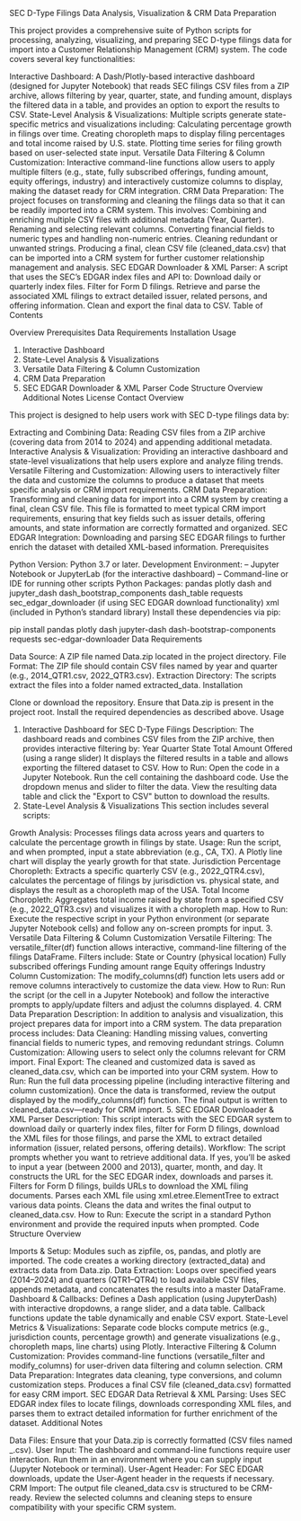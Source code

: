SEC D-Type Filings Data Analysis, Visualization & CRM Data Preparation

This project provides a comprehensive suite of Python scripts for processing, analyzing, visualizing, and preparing SEC D-type filings data for import into a Customer Relationship Management (CRM) system. The code covers several key functionalities:

Interactive Dashboard:
A Dash/Plotly-based interactive dashboard (designed for Jupyter Notebook) that reads SEC filings CSV files from a ZIP archive, allows filtering by year, quarter, state, and funding amount, displays the filtered data in a table, and provides an option to export the results to CSV.
State-Level Analysis & Visualizations:
Multiple scripts generate state-specific metrics and visualizations including:
Calculating percentage growth in filings over time.
Creating choropleth maps to display filing percentages and total income raised by U.S. state.
Plotting time series for filing growth based on user-selected state input.
Versatile Data Filtering & Column Customization:
Interactive command-line functions allow users to apply multiple filters (e.g., state, fully subscribed offerings, funding amount, equity offerings, industry) and interactively customize columns to display, making the dataset ready for CRM integration.
CRM Data Preparation:
The project focuses on transforming and cleaning the filings data so that it can be readily imported into a CRM system. This involves:
Combining and enriching multiple CSV files with additional metadata (Year, Quarter).
Renaming and selecting relevant columns.
Converting financial fields to numeric types and handling non-numeric entries.
Cleaning redundant or unwanted strings.
Producing a final, clean CSV file (cleaned_data.csv) that can be imported into a CRM system for further customer relationship management and analysis.
SEC EDGAR Downloader & XML Parser:
A script that uses the SEC’s EDGAR index files and API to:
Download daily or quarterly index files.
Filter for Form D filings.
Retrieve and parse the associated XML filings to extract detailed issuer, related persons, and offering information.
Clean and export the final data to CSV.
Table of Contents

Overview
Prerequisites
Data Requirements
Installation
Usage
1. Interactive Dashboard
2. State-Level Analysis & Visualizations
3. Versatile Data Filtering & Column Customization
4. CRM Data Preparation
5. SEC EDGAR Downloader & XML Parser
Code Structure Overview
Additional Notes
License
Contact
Overview

This project is designed to help users work with SEC D-type filings data by:

Extracting and Combining Data:
Reading CSV files from a ZIP archive (covering data from 2014 to 2024) and appending additional metadata.
Interactive Analysis & Visualization:
Providing an interactive dashboard and state-level visualizations that help users explore and analyze filing trends.
Versatile Filtering and Customization:
Allowing users to interactively filter the data and customize the columns to produce a dataset that meets specific analysis or CRM import requirements.
CRM Data Preparation:
Transforming and cleaning data for import into a CRM system by creating a final, clean CSV file. This file is formatted to meet typical CRM import requirements, ensuring that key fields such as issuer details, offering amounts, and state information are correctly formatted and organized.
SEC EDGAR Integration:
Downloading and parsing SEC EDGAR filings to further enrich the dataset with detailed XML-based information.
Prerequisites

Python Version: Python 3.7 or later.
Development Environment:
– Jupyter Notebook or JupyterLab (for the interactive dashboard)
– Command-line or IDE for running other scripts
Python Packages:
pandas
plotly
dash and jupyter_dash
dash_bootstrap_components
dash_table
requests
sec_edgar_downloader (if using SEC EDGAR download functionality)
xml (included in Python’s standard library)
Install these dependencies via pip:

pip install pandas plotly dash jupyter-dash dash-bootstrap-components requests sec-edgar-downloader
Data Requirements

Data Source: A ZIP file named Data.zip located in the project directory.
File Format: The ZIP file should contain CSV files named by year and quarter (e.g., 2014_QTR1.csv, 2022_QTR3.csv).
Extraction Directory: The scripts extract the files into a folder named extracted_data.
Installation

Clone or download the repository.
Ensure that Data.zip is present in the project root.
Install the required dependencies as described above.
Usage

1. Interactive Dashboard for SEC D-Type Filings
Description:
The dashboard reads and combines CSV files from the ZIP archive, then provides interactive filtering by:
Year
Quarter
State
Total Amount Offered (using a range slider)
It displays the filtered results in a table and allows exporting the filtered dataset to CSV.
How to Run:
Open the code in a Jupyter Notebook.
Run the cell containing the dashboard code.
Use the dropdown menus and slider to filter the data.
View the resulting data table and click the "Export to CSV" button to download the results.
2. State-Level Analysis & Visualizations
This section includes several scripts:

Growth Analysis:
Processes filings data across years and quarters to calculate the percentage growth in filings by state.
Usage: Run the script, and when prompted, input a state abbreviation (e.g., CA, TX). A Plotly line chart will display the yearly growth for that state.
Jurisdiction Percentage Choropleth:
Extracts a specific quarterly CSV (e.g., 2022_QTR4.csv), calculates the percentage of filings by jurisdiction vs. physical state, and displays the result as a choropleth map of the USA.
Total Income Choropleth:
Aggregates total income raised by state from a specified CSV (e.g., 2022_QTR3.csv) and visualizes it with a choropleth map.
How to Run:
Execute the respective script in your Python environment (or separate Jupyter Notebook cells) and follow any on-screen prompts for input.
3. Versatile Data Filtering & Column Customization
Versatile Filtering:
The versatile_filter(df) function allows interactive, command-line filtering of the filings DataFrame.
Filters include:
State or Country (physical location)
Fully subscribed offerings
Funding amount range
Equity offerings
Industry
Column Customization:
The modify_columns(df) function lets users add or remove columns interactively to customize the data view.
How to Run:
Run the script (or the cell in a Jupyter Notebook) and follow the interactive prompts to apply/update filters and adjust the columns displayed.
4. CRM Data Preparation
Description:
In addition to analysis and visualization, this project prepares data for import into a CRM system. The data preparation process includes:
Data Cleaning: Handling missing values, converting financial fields to numeric types, and removing redundant strings.
Column Customization: Allowing users to select only the columns relevant for CRM import.
Final Export: The cleaned and customized data is saved as cleaned_data.csv, which can be imported into your CRM system.
How to Run:
Run the full data processing pipeline (including interactive filtering and column customization).
Once the data is transformed, review the output displayed by the modify_columns(df) function.
The final output is written to cleaned_data.csv—ready for CRM import.
5. SEC EDGAR Downloader & XML Parser
Description:
This script interacts with the SEC EDGAR system to download daily or quarterly index files, filter for Form D filings, download the XML files for those filings, and parse the XML to extract detailed information (issuer, related persons, offering details).
Workflow:
The script prompts whether you want to retrieve additional data.
If yes, you’ll be asked to input a year (between 2000 and 2013), quarter, month, and day.
It constructs the URL for the SEC EDGAR index, downloads and parses it.
Filters for Form D filings, builds URLs to download the XML filing documents.
Parses each XML file using xml.etree.ElementTree to extract various data points.
Cleans the data and writes the final output to cleaned_data.csv.
How to Run:
Execute the script in a standard Python environment and provide the required inputs when prompted.
Code Structure Overview

Imports & Setup:
Modules such as zipfile, os, pandas, and plotly are imported. The code creates a working directory (extracted_data) and extracts data from Data.zip.
Data Extraction:
Loops over specified years (2014–2024) and quarters (QTR1–QTR4) to load available CSV files, appends metadata, and concatenates the results into a master DataFrame.
Dashboard & Callbacks:
Defines a Dash application (using JupyterDash) with interactive dropdowns, a range slider, and a data table. Callback functions update the table dynamically and enable CSV export.
State-Level Metrics & Visualizations:
Separate code blocks compute metrics (e.g., jurisdiction counts, percentage growth) and generate visualizations (e.g., choropleth maps, line charts) using Plotly.
Interactive Filtering & Column Customization:
Provides command-line functions (versatile_filter and modify_columns) for user-driven data filtering and column selection.
CRM Data Preparation:
Integrates data cleaning, type conversions, and column customization steps. Produces a final CSV file (cleaned_data.csv) formatted for easy CRM import.
SEC EDGAR Data Retrieval & XML Parsing:
Uses SEC EDGAR index files to locate filings, downloads corresponding XML files, and parses them to extract detailed information for further enrichment of the dataset.
Additional Notes

Data Files: Ensure that your Data.zip is correctly formatted (CSV files named <YEAR>_<QUARTER>.csv).
User Input: The dashboard and command-line functions require user interaction. Run them in an environment where you can supply input (Jupyter Notebook or terminal).
User-Agent Header: For SEC EDGAR downloads, update the User-Agent header in the requests if necessary.
CRM Import: The output file cleaned_data.csv is structured to be CRM-ready. Review the selected columns and cleaning steps to ensure compatibility with your specific CRM system.
